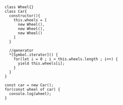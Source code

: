 

        class Wheel{}
        class Car{
          constructor(){
            this.wheels = [
              new Wheel(),
              new Wheel(),
              new Wheel()
            ]
          }

          //generator
          *[Symbol.iterator]() {
            for(let i = 0 ; i < this.wheels.length ; i++) {
              yield this.wheels[i];
            }
          }
        }

        const car = new Car();
        for(const wheel of car) {
          console.log(wheel);
        }
